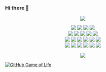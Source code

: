 ### Hi there 👋
<p>
  <p align="center">
    <img height="auto" width="auto" src="https://github-readme-stats.vercel.app/api/top-langs/?username=Seven7Mick&layout=compact&hide_border=true&theme=darcula&bg_color=00000000&langs_count=6&hide=jupyter%20notebook,tex,css,php">
  </p>

  <p align="center">
    <img src="https://img.shields.io/badge/-Vue.js-42B883?style=flat-square&logo=Vue.js&logoColor=white"/>
    <img src="https://img.shields.io/badge/-Nuxt.js-00DC82?style=flat-square&logo=nuxtdotjs&logoColor=white"/>
    <img src="https://img.shields.io/badge/-React-61DAFB?style=flat-square&logo=react&logoColor=white"/>
    <img src="https://img.shields.io/badge/-Vite-646CFF?style=flat-square&logo=vite&logoColor=white"/>
    <br/>
    <img src="https://img.shields.io/badge/-TypeScript-3178C6?style=flat-square&logo=typescript&logoColor=white"/>
    <img src="https://img.shields.io/badge/-JavaScript-F7DF1E?style=flat-square&logo=javascript&logoColor=white"/>
    <img src="https://img.shields.io/badge/-HTML5-E34F26?style=flat-square&logo=HTML5&logoColor=white"/>
    <img src="https://img.shields.io/badge/-Sass-CC6699?style=flat-square&logo=sass&logoColor=white"/>
    <img src="https://img.shields.io/badge/-CSS3-1572B6?style=flat-square&logo=CSS3&logoColor=white"/>
    <br/>
    <img src="https://img.shields.io/badge/-Web3-F16822?style=flat-square&logo=web3dotjs&logoColor=white"/>
    <img src="https://img.shields.io/badge/-WalletConnect-3B99FC?style=flat-square&logo=walletconnect&logoColor=white"/>
    <img src="https://img.shields.io/badge/-Solidity-2C4F7C?style=flat-square&logo=solidity&logoColor=white"/>
    <img src="https://img.shields.io/badge/-Ethereum-3C3C3D?style=flat-square&logo=ethereum&logoColor=white"/>
    <img src="https://img.shields.io/badge/-BNB Chain-F0B90B?style=flat-square&logo=bnbchain&logoColor=white"/>
    <img src="https://img.shields.io/badge/-Polygon-7B3FE4?style=flat-square&logo=polygon&logoColor=white"/>
    <br/>
    <img src="https://img.shields.io/badge/-pnpm-F69220?style=flat-square&logo=pnpm&logoColor=white"/>
    <img src="https://img.shields.io/badge/-npm-CB3837?style=flat-square&logo=npm&logoColor=white"/>
    <img src="https://img.shields.io/badge/-Git-F44D27?style=flat-square&logo=Git&logoColor=white"/>
    <img src="https://img.shields.io/badge/-Github-181717?style=flat-square&logo=GitHub&logoColor=white"/>
    <img src="https://img.shields.io/badge/-GitLab-FC6D26?style=flat-square&logo=gitlab&logoColor=white"/>
    <img src="https://img.shields.io/badge/-Visual%20Studio%20Code-23A9F2?style=flat-square&logo=Visual%20Studio%20Code&logoColor=white"/>
  </p>

<!--
  <p align="center">
    <img height="auto" width="auto" src="https://github-readme-stats.vercel.app/api?username=seven7mick&theme=darcula&show_icons=true&hide_border=true&count_private=true">
  </p>
-->
  <p align="center">
    <img alig src="https://github-profile-trophy.vercel.app/?username=Seven7Mick&theme=onedark&column=-1" />
  </p>

</p>

[![GitHub Game of Life](https://github4life.herokuapp.com/Seven7Mick.gif?dark=true)](https://github4life.herokuapp.com/Seven7Mick)

<!--
**Seven7Mick/Seven7Mick** is a ✨ _special_ ✨ repository because its `README.md` (this file) appears on your GitHub profile.

Here are some ideas to get you started:

- 🔭 I’m currently working on ...
- 🌱 I’m currently learning ...
- 👯 I’m looking to collaborate on ...
- 🤔 I’m looking for help with ...
- 💬 Ask me about ...
- 📫 How to reach me: ...
- 😄 Pronouns: ...
- ⚡ Fun fact: ...
-->
